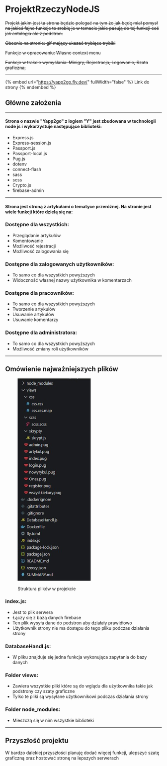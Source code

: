 # ProjektRzeczyNodeJS

~~Projekt jakim jest ta strona będzie polegać na tym że jak będę miał pomysł na jakieś fajne funkcje to zrobię je w temacie jakie pasują do tej funkcji coś jak antologia ale z podstron.~~

~~Obecnie na stronie: gif mający ukazać trybiące trybiki~~

~~Funkcje w opracowaniu: Własne context menu~~

~~Funkcje w trakcie wymyślania: Minigry, Rejestracja, Logowanie, Szata graficzna,~~

***

{% embed url="https://yapp2go.fly.dev/" fullWidth="false" %}
Link do strony
{% endembed %}

## Główne założenia

***

#### **S**trona o nazwie "Yapp2go" z logiem "Y" jest zbudowana w technologii node js i wykorzystuje następujące biblioteki:

* Express.js
* Express-session.js
* Passport.js
* Passport-local.js
* Pug.js
* dotenv
* connect-flash
* sass
* scss
* Crypto.js
* firebase-admin



***

#### Strona jest stroną z artykułami o tematyce przeróżnej. Na stronie jest wiele funkcji które dzielą się na:

### Dostępne dla wszystkich:

* Przeglądanie artykułów
* Komentowanie
* Możliwość rejestracji
* Możliwość zalogowania się

### Dostępne dla zalogowanych użytkowników:

* To samo co dla wszystkich powyższych
* Widoczność własnej nazwy użytkownika w komentarzach

### Dostępne dla pracowników:

* To samo co dla wszystkich powyższych
* Tworzenie artykułów
* Usuwanie artykułów
* Usuwanie komentarzy

### Dostępne dla administratora:

* To samo co dla wszystkich powyższych
* Możliwość zmiany roli użytkowników



***

## Omówienie najważniejszych plików

<figure><img src=".gitbook/assets/Zrzut ekranu 2023-11-04 142437.jpg" alt="Tutaj powinna być struktura plików w projekcie"><figcaption><p>Struktura plików w projekcie</p></figcaption></figure>

### index.js:

* Jest to plik serwera
* Łączy się z bazą danych firebase
* Ten plik wysyła dane do podstron aby działały prawidłowo
* Użytkownik strony nie ma dostępu do tego pliku podczas działania strony

### DatabaseHandl.js:

* W pliku znajduje się jedna funkcja wykonująca zapytania do bazy danych

### Folder views:

* Zawiera wszystkie pliki które są do wglądu dla użytkownika takie jak podstrony czy szaty graficzne
* Tylko te pliki są wysyłane użytkownikowi podczas działania strony

### Folder node\_modules:

* Mieszczą się w nim wszystkie biblioteki



***

## Przyszłość projektu

W bardzo dalekiej przyszłości planuję dodać więcej funkcji, ulepszyć szatę graficzną oraz hostować stronę na lepszych serwerach
